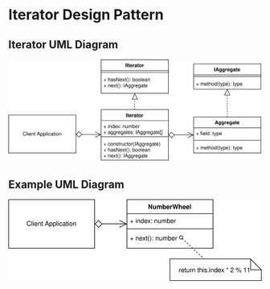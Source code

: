 # Iterator Design Pattern

## Iterator UML Diagram

![Iterator Pattern Overview](/img/iterator_concept.svg)

## Example UML Diagram

![Iterator Pattern Overview](/img/iterator_example.svg)
